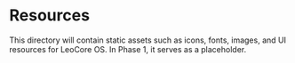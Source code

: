 # Resources

This directory will contain static assets such as icons, fonts, images, and UI resources for LeoCore OS. In Phase 1, it serves as a placeholder.
